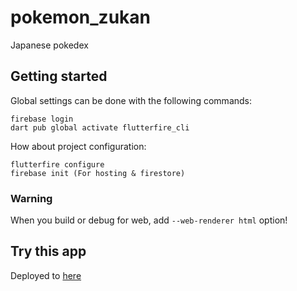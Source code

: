 # pokemon_zukan

Japanese pokedex

## Getting started

Global settings can be done with the following commands:
```
firebase login
dart pub global activate flutterfire_cli
```

How about project configuration:
```
flutterfire configure
firebase init (For hosting & firestore)
```

### Warning

When you build or debug for web, add ```--web-renderer html``` option!

## Try this app

Deployed to [here](https://pokemon-zukan-28ba3.web.app/)